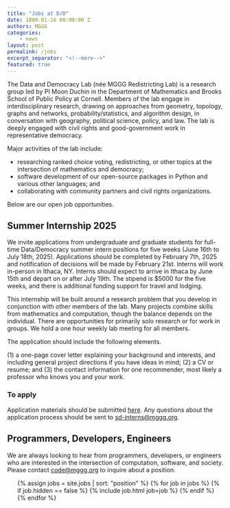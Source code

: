 ```yaml
---
title: "Jobs at D/D"
date: 1800-01-16 00:00:00 Z
authors: MGGG
categories:
    - news
layout: post
permalink: /jobs
excerpt_separator: "<!--more-->"
featured: true
---
```


The Data and Democracy Lab (née MGGG Redistricting Lab) is a research group led by PI Moon Duchin in the Department of Mathematics and Brooks School of Public Policy at Cornell.  Members of the lab engage in interdisciplinary research, drawing on approaches from geometry, topology, graphs and networks, probability/statistics, and algorithm design, in conversation with geography, political science, policy, and law.  The lab is deeply engaged with civil rights and good-government work in representative democracy.

Major activities of the lab include:
- researching ranked choice voting, redistricting, or other topics at the intersection of mathematics and democracy; 
- software development of our open-source packages in Python and various other languages; and
- collaborating with community partners and civil rights organizations.

Below are our open job opportunities.

## Summer Internship 2025

We invite applications from undergraduate and graduate students for full-time Data/Democracy summer intern positions for five weeks (June 16th to July 18th, 2025).  Applications should be completed by February 7th, 2025 and notification of decisions will be made by February 21st. Interns will work in-person in Ithaca, NY. Interns should expect to arrive in Ithaca by June 15th and depart on or after July 19th. The stipend is $5000 for the five weeks, and there is additional funding support for travel and lodging. 

This internship will be built around a research problem that you develop in conjunction with other members of the lab.  Many projects combine skills from mathematics and computation, though the balance depends on the individual.  There are opportunities for primarily solo research or for work in groups.  We hold a one hour weekly lab meeting for all members.

The application should include the following elements.

(1) a one-page cover letter explaining your background and interests, and including general project directions if you have ideas in mind;
(2) a CV or resume; and
(3) the contact information for one recommender, most likely a professor who knows you and your work.

### To apply
Application materials should be submitted [here](https://forms.gle/DnigNZgsS7LfoL5z5). Any questions about the application process should be sent to <sd-interns@mggg.org>.

## Programmers, Developers, Engineers

We are always looking to hear from programmers, developers, or engineers who are interested in the intersection of computation, software, and society. Please contact <code@mggg.org> to inquire about a position.


<!-- The MGGG Redistricting Lab is a non-profit research organization based at Tufts University studying
applications of geometry and computing to U.S. redistricting. Our mission is both technical
and civic, and we aim to drive cutting-edge research, amplify the voices of the public and the civil
rights community, and improve accountability in the redistricting process.

As of January 2023, we have filled our Senior Web Developer position. We anticipate more developer and researcher positions in the coming year, so please reach out to [jobs@mggg.org](mailto:jobs@mggg.org) to inquire.

This semester we seek to hire 1-2 postdoctoral scholars with experience in mathematics, computing, statistics, geography, politics, and/or law.  The positions are for 1 year, with possibility of renewal to 3 years. For more information, contact us at [jobs@mggg.org](mailto:jobs@mggg.org).
 
Access to voting rights for communities of color and other marginalized groups
is central to our mission, and we strive to build a team that is diverse in as
many ways as possible. -->

<!-- We are not currently hiring.  Please check this page in the future for any updates to our openings. -->


<ul class="card-list">
{% assign jobs = site.jobs | sort: "position" %}
{% for job in jobs %}
    {% if job.hidden == false %}
        {% include job.html job=job %}
    {% endif %}
{% endfor %}
</ul>
